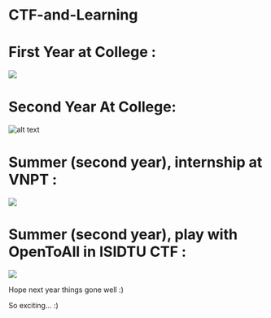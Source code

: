 # CTF-and-Learning

# First Year at College :
![](https://github.com/kuqadk3/CTF-and-Learning/blob/master/first%20year.jpg)

# Second Year At College:
![alt text](https://raw.githubusercontent.com/kuqadk3/CTF-and-Learning/master/VNPT_Secathon_2018.jpg)

# Summer (second year), internship at VNPT :
![](https://github.com/kuqadk3/CTF-and-Learning/blob/master/vnpt.jpg)

# Summer (second year), play with OpenToAll in ISIDTU CTF :

![](https://raw.githubusercontent.com/kuqadk3/CTF-and-Learning/master/ISITDTU%20CTF/isitdtu.jpg)

Hope next year things gone well :) 

So exciting... :)


